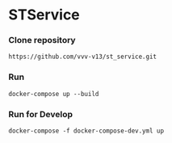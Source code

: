 # STService

### Clone repository
    https://github.com/vvv-v13/st_service.git

### Run
    docker-compose up --build

### Run for Develop 
    docker-compose -f docker-compose-dev.yml up
